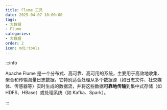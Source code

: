 ```yaml
---
title: Flume 工具
date: 2025-04-07 10:00:00
tags:
- 大数据
- Flume
categories:
- 大数据
order: 2
icon: mdi:tools
---
```


:::info

Apache Flume 是一个分布式、高可靠、高可用的系统，主要用于高效地收集、聚合和传输海量日志数据。它特别适合处理从多个数据源（如日志文件、社交媒体、传感器等）实时生成的数据流，并将这些数据**可靠地传输**到集中式存储（如 HDFS、HBase）或处理系统（如 Kafka、Spark）。

:::